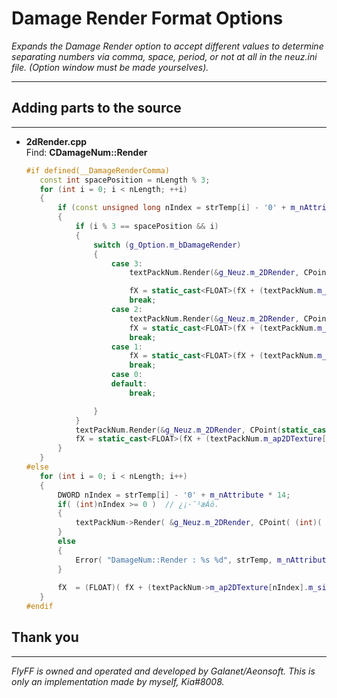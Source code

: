 # Damage Render Format Options  
_Expands the Damage Render option to accept different values to determine separating numbers via comma, space, period, or not at all in the neuz.ini file. (Option window must be made yourselves)._

---
## Adding parts to the source
---
   - **2dRender.cpp**  
     Find: **CDamageNum::Render**
	 
	 ```CPP	
	 #if defined(__DamageRenderComma)
		const int spacePosition = nLength % 3;
		for (int i = 0; i < nLength; ++i)
		{
			if (const unsigned long nIndex = strTemp[i] - '0' + m_nAttribute * 12; static_cast<int>(nIndex) >= 0)
			{
				if (i % 3 == spacePosition && i)
				{
					switch (g_Option.m_bDamageRender)
					{
						case 3:
							textPackNum.Render(&g_Neuz.m_2DRender, CPoint(static_cast<int>(fX), static_cast<int>(fY)), m_nAttribute * 16 + 11, static_cast<DWORD>(nAlpha), fScaleX, fScaleY);

							fX = static_cast<FLOAT>(fX + (textPackNum.m_ap2DTexture[m_nAttribute * 12 + 11].m_size.cx * 0.5 * fScaleX));
							break;
						case 2:
							textPackNum.Render(&g_Neuz.m_2DRender, CPoint(static_cast<int>(fX), static_cast<int>(fY)), m_nAttribute * 16 + 10, static_cast<DWORD>(nAlpha), fScaleX, fScaleY);
							fX = static_cast<FLOAT>(fX + (textPackNum.m_ap2DTexture[m_nAttribute * 12 + 10].m_size.cx * 0.5 * fScaleX));
							break;
						case 1:
							fX = static_cast<FLOAT>(fX + (textPackNum.m_ap2DTexture[nIndex].m_size.cx * 0.5 * fScaleX));
							break;
						case 0:
						default:
							break;

					}
				}
				textPackNum.Render(&g_Neuz.m_2DRender, CPoint(static_cast<int>(fX), static_cast<int>(fY)), nIndex, static_cast<DWORD>(nAlpha), fScaleX, fScaleY);
				fX = static_cast<FLOAT>(fX + (textPackNum.m_ap2DTexture[nIndex].m_size.cx * 0.5 * fScaleX));
			}
		}
	 #else
		for (int i = 0; i < nLength; i++)
		{
			DWORD nIndex = strTemp[i] - '0' + m_nAttribute * 14;
			if( (int)nIndex >= 0 )	// ¿¡·¯¹æÁö.
			{
				textPackNum->Render( &g_Neuz.m_2DRender, CPoint( (int)( fX ), (int)( fY ) ), nIndex ,(DWORD)nAlpha,fScaleX,fScaleY);
			} 
			else
			{
				Error( "DamageNum::Render : %s %d", strTemp, m_nAttribute );
			}
			
			fX	= (FLOAT)( fX + (textPackNum->m_ap2DTexture[nIndex].m_size.cx*0.5*fScaleX) );
		}
	 #endif
     ```
## Thank you
---
_FlyFF is owned and operated and developed by Galanet/Aeonsoft. This is only an implementation made by myself, Kia#8008._

[//]: # (These are reference links used in the body of this note and get stripped out when the markdown processor does its job. There is no need to format nicely because it shouldn't be seen. Thanks SO - http://stackoverflow.com/questions/4823468/store-comments-in-markdown-syntax)

